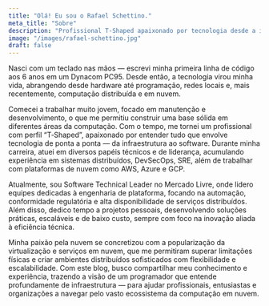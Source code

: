 ```yaml
---
title: "Olá! Eu sou o Rafael Schettino."
meta_title: "Sobre"
description: "Profissional T‑Shaped apaixonado por tecnologia desde a infância, unindo software e infraestrutura. Compartilho minha jornada e experiências no universo da computação em nuvem."
image: "/images/rafael-schettino.jpg"
draft: false
---
```


Nasci com um teclado nas mãos — escrevi minha primeira linha de código aos 6 anos em um Dynacom PC95. Desde então, a tecnologia virou minha vida, abrangendo desde hardware até programação, redes locais e, mais recentemente, computação distribuída e em nuvem.

Comecei a trabalhar muito jovem, focado em manutenção e desenvolvimento, o que me permitiu construir uma base sólida em diferentes áreas da computação. Com o tempo, me tornei um profissional com perfil “T‑Shaped”, apaixonado por entender tudo que envolve tecnologia de ponta a ponta — da infraestrutura ao software. Durante minha carreira, atuei em diversos papéis técnicos e de liderança, acumulando experiência em sistemas distribuídos, DevSecOps, SRE, além de trabalhar com plataformas de nuvem como AWS, Azure e GCP.

Atualmente, sou Software Technical Leader no Mercado Livre, onde lidero equipes dedicadas à engenharia de plataforma, focando na automação, conformidade regulatória e alta disponibilidade de serviços distribuídos. Além disso, dedico tempo a projetos pessoais, desenvolvendo soluções práticas, escaláveis e de baixo custo, sempre com foco na inovação aliada à eficiência técnica.

Minha paixão pela nuvem se concretizou com a popularização da virtualização e serviços em nuvem, que me permitiram superar limitações físicas e criar ambientes distribuídos sofisticados com flexibilidade e escalabilidade. Com este blog, busco compartilhar meu conhecimento e experiência, trazendo a visão de um programador que entende profundamente de infraestrutura — para ajudar profissionais, entusiastas e organizações a navegar pelo vasto ecossistema da computação em nuvem.
